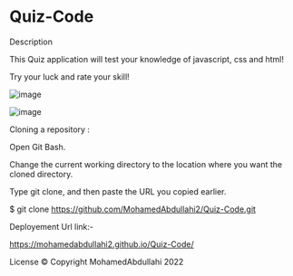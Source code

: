 # Quiz-Code

Description



This Quiz application will test your knowledge of javascript, css and html!

 Try your luck and rate your skill! 








![image](https://user-images.githubusercontent.com/118404373/207992326-59b5ccf5-0b7a-4d3a-942c-4415f625bfd8.png)




![image](https://user-images.githubusercontent.com/118404373/207997245-32354da8-dd38-409c-8533-95aef7578993.png)


  
  
  
Cloning a repository : 
  
Open Git Bash.

Change the current working directory to the location where you want the cloned directory.

Type git clone, and then paste the URL you copied earlier.

$ git clone  https://github.com/MohamedAbdullahi2/Quiz-Code.git


Deployement Url link:- 

https://mohamedabdullahi2.github.io/Quiz-Code/



License
© Copyright MohamedAbdullahi 2022

